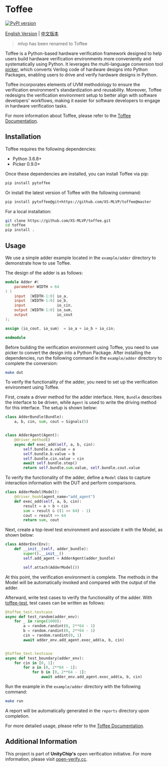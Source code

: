 # Toffee

[![PyPI version](https://badge.fury.io/py/pytoffee.svg)](https://badge.fury.io/py/pytoffee)

[English Version](README.md) | [中文版本](README_zh.md)

> mlvp has been renamed to Toffee

Toffee is a Python-based hardware verification framework designed to help users build hardware verification environments more conveniently and systematically using Python. It leverages the multi-language conversion tool [picker](https://github.com/XS-MLVP/picker), which converts Verilog code of hardware designs into Python Packages, enabling users to drive and verify hardware designs in Python.

Toffee incorporates elements of UVM methodology to ensure the verification environment's standardization and reusability. Moreover, Toffee redesigns the verification environment setup to better align with software developers' workflows, making it easier for software developers to engage in hardware verification tasks.

For more information about Toffee, please refer to the [Toffee Documentation](https://open-verify.cc/mlvp/docs/mlvp).

## Installation

Toffee requires the following dependencies:

- Python 3.6.8+
- Picker 0.9.0+

Once these dependencies are installed, you can install Toffee via pip:

```bash
pip install pytoffee
```

Or install the latest version of Toffee with the following command:

```bash
pip install pytoffee@git+https://github.com/XS-MLVP/toffee@master
```

For a local installation:

```bash
git clone https://github.com/XS-MLVP/toffee.git
cd toffee
pip install .
```

## Usage

We use a simple adder example located in the `example/adder` directory to demonstrate how to use Toffee.

The design of the adder is as follows:

```verilog
module Adder #(
    parameter WIDTH = 64
) (
    input  [WIDTH-1:0] io_a,
    input  [WIDTH-1:0] io_b,
    input              io_cin,
    output [WIDTH-1:0] io_sum,
    output             io_cout
);

assign {io_cout, io_sum}  = io_a + io_b + io_cin;

endmodule
```

Before building the verification environment using Toffee, you need to use picker to convert the design into a Python Package. After installing the dependencies, run the following command in the `example/adder` directory to complete the conversion:

```bash
make dut
```

To verify the functionality of the adder, you need to set up the verification environment using Toffee.

First, create a driver method for the adder interface. Here, `Bundle` describes the interface to be driven, while `Agent` is used to write the driving method for this interface. The setup is shown below:

```python
class AdderBundle(Bundle):
    a, b, cin, sum, cout = Signals(5)


class AdderAgent(Agent):
    @driver_method()
    async def exec_add(self, a, b, cin):
        self.bundle.a.value = a
        self.bundle.b.value = b
        self.bundle.cin.value = cin
        await self.bundle.step()
        return self.bundle.sum.value, self.bundle.cout.value
```

To verify the functionality of the adder, define a `Model` class to capture interaction information with the DUT and perform comparisons.

```python
class AdderModel(Model):
    @driver_hook(agent_name="add_agent")
    def exec_add(self, a, b, cin):
        result = a + b + cin
        sum = result & ((1 << 64) - 1)
        cout = result >> 64
        return sum, cout
```

Next, create a top-level test environment and associate it with the Model, as shown below:

```python
class AdderEnv(Env):
    def __init__(self, adder_bundle):
        super().__init__()
        self.add_agent = AdderAgent(adder_bundle)

        self.attach(AdderModel())
```

At this point, the verification environment is complete. The methods in the Model will be automatically invoked and compared with the output of the adder.

Afterward, write test cases to verify the functionality of the adder. With [toffee-test](https://github.com/XS-MLVP/toffee-test/tree/master), test cases can be written as follows:

```python
@toffee_test.testcase
async def test_random(adder_env):
    for _ in range(1000):
        a = random.randint(0, 2**64 - 1)
        b = random.randint(0, 2**64 - 1)
        cin = random.randint(0, 1)
        await adder_env.add_agent.exec_add(a, b, cin)


@toffee_test.testcase
async def test_boundary(adder_env):
    for cin in [0, 1]:
        for a in [0, 2**64 - 1]:
            for b in [0, 2**64 - 1]:
                await adder_env.add_agent.exec_add(a, b, cin)
```

Run the example in the `example/adder` directory with the following command:

```bash
make run
```

A report will be automatically generated in the `reports` directory upon completion.

For more detailed usage, please refer to the [Toffee Documentation](https://open-verify.cc/mlvp/docs/mlvp).

## Additional Information

This project is part of **UnityChip's** open verification initiative. For more information, please visit [open-verify.cc](https://open-verify.cc).
